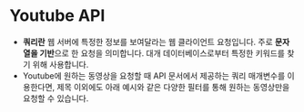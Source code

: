 # Youtube API

- **쿼리란** 웹 서버에 특정한 정보를 보여달라는 웹 클라이언트 요청입니다. 주로 **문자열을 기반**으로 한 요청을 의미합니다.  대개 데이터베이스로부터 특정한 키워드를 찾기 위해 사용합니다.
- Youtube에 원하는 동영상을 요청할 때 API 문서에서 제공하는 쿼리 매개변수를 이용한다면, 제목 이외에도 아래 예시와 같은 다양한 필터를 통해 원하는 동영상만을 요청할 수 있습니다.

